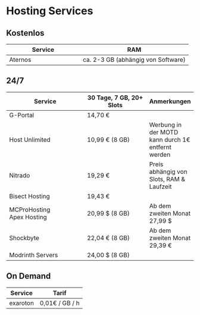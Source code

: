 # Hosting Services

## Kostenlos

<table><thead><tr><th width="182">Service</th><th>RAM</th></tr></thead><tbody><tr><td>Aternos</td><td>ca. 2-3 GB (abhängig von Software)</td></tr></tbody></table>

## 24/7

<table><thead><tr><th width="242">Service</th><th width="213">30 Tage, 7 GB, 20+ Slots</th><th>Anmerkungen</th></tr></thead><tbody><tr><td>G-Portal</td><td>14,70 €</td><td></td></tr><tr><td>Host Unlimited</td><td>10,99 € (8 GB)</td><td>Werbung in der MOTD kann durch 1€ entfernt werden</td></tr><tr><td>Nitrado</td><td>19,29 €</td><td>Preis abhängig von Slots, RAM &#x26; Laufzeit</td></tr><tr><td>Bisect Hosting</td><td>19,43 €</td><td></td></tr><tr><td>MCProHosting<br>Apex Hosting</td><td>20,99 $ (8 GB)</td><td>Ab dem zweiten Monat 27,99 $</td></tr><tr><td>Shockbyte</td><td>22,04 € (8 GB)</td><td>Ab dem zweiten Monat 29,39 €</td></tr><tr><td>Modrinth Servers</td><td>24,00 $ (8 GB)</td><td></td></tr></tbody></table>

## On Demand

| Service  | Tarif          |
| -------- | -------------- |
| exaroton | 0,01€ / GB / h |



